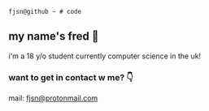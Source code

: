 ```
fjsn@github ~ # code
```
## my name's fred 👋
i'm a 18 y/o student currently computer science in the uk!

### want to get in contact w me? 👇<br/>
mail: fjsn@protonmail.com
